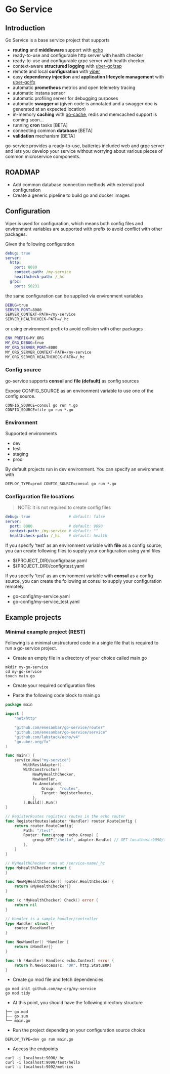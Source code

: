 # Go Service
## Introduction
Go Service is a base service project that supports
* **routing** and **middleware** support with [echo](https://echo.labstack.com/)
* ready-to-use and configurable http server with health checker 
* ready-to-use and configurable grpc server with health checker
* context-aware **structured logging** with [uber-go/zap](https://github.com/uber-go/zap)
* remote and local **configuration** with [viper](https://github.com/spf13/viper) 
* easy **dependency injection** and **application lifecycle management** with [uber-go/fx](https://github.com/uber-go/fx)
* automatic **prometheus** metrics and open telemetry tracing
* automatic instana sensor
* automatic profiling server for debugging purposes
* automatic **swagger ui** (given code is annotated and a swagger doc is generated at an expected location)
* in-memory **caching** with [go-cache](github.com/patrickmn/go-cache), redis and memcached support is coming soon...
* running **cron** tasks [BETA]
* connecting common **database** [BETA]
* **validation** mechanism [BETA]

go-service provides a ready-to-use, batteries included web and grpc server and lets you develop your service
without worrying about various pieces of common microservice components.

## ROADMAP
* Add common database connection methods with external pool configuration
* Create a generic pipeline to build go and docker images 

## Configuration
Viper is used for configuration, which means both config files and environment variables are supported with prefix to avoid conflict with other packages.

Given the following configuration
```yaml
debug: true
server:
  http:
	port: 8080
	context-path: /my-service
	healthcheck-path: /_hc
  grpc:
    port: 50231
```

the same configuration can be supplied via environment variables
```bash
DEBUG=true
SERVER_PORT=8080
SERVER_CONTEXT-PATH=/my-service
SERVER_HEALTHCHECK-PATH=/_hc
```

or using environment prefix to avoid collision with other packages
```bash
ENV_PREFIX=MY_ORG
MY_ORG_DEBUG=true
MY_ORG_SERVER_PORT=8080
MY_ORG_SERVER_CONTEXT-PATH=/my-service
MY_ORG_SERVER_HEALTHCHECK-PATH=/_hc
```

### Config source
go-service supports **consul** and **file (default)** as config sources

Expose CONFIG_SOURCE as an environment variable to use one of the config source. 

```shell
CONFIG_SOURCE=consul go run *.go
CONFIG_SOURCE=file go run *.go
```

### Environment 
Supported environments
* dev
* test
* staging
* prod

By default projects run in dev environment. You can specify an environment with
```shell
DEPLOY_TYPE=prod CONFIG_SOURCE=consul go run *.go
```

### Configuration file locations
> NOTE: It is not required to create config files

```yaml
debug: true 				# default: false
server:
  port: 8080 				# default: 9090
  context-path: /my-service # default: ""
  healthcheck-path: /_hc 	# default: health
```

If you specify 'test' as an environment variable with **file** as a config source, you can create following files to supply your configuration using yaml files
* ${PROJECT_DIR}/config/base.yaml
* ${PROJECT_DIR}/config/test.yaml

If you specify 'test' as an environment variable with **consul** as a config source, you can create the following at consul to supply your configuration remotely.
* go-config/my-service.yaml
* go-config/my-service_test.yaml

## Example projects

### Minimal example project (REST)
Following is a minimal unstructured code in a single file that is required to run a go-service project.

* Create an empty file in a directory of your choice called main.go
```shell
mkdir my-go-service
cd my-go-service
touch main.go
```

* Create your required configuration files

* Paste the following code block to main.go
```go
package main

import (
	"net/http"

	"github.com/enesanbar/go-service/router"
	"github.com/enesanbar/go-service/service"
	"github.com/labstack/echo/v4"
	"go.uber.org/fx"
)

func main() {
	service.New("my-service")
		WithRestAdapter().
		WithConstructor(
			NewMyHealthChecker,
			NewHandler,
			fx.Annotated{
				Group:  "routes",
				Target: RegisterRoutes,
			},
		).Build().Run()
}

// RegisterRoutes registers routes in the echo router
func RegisterRoutes(adapter *Handler) router.RouteConfig {
	return router.RouteConfig{
		Path: "/test",
		Router: func(group *echo.Group) {
			group.GET("/hello", adapter.Handle) // GET localhost:9090/test/hello
		},
	}
}

// MyHealthChecker runs at /service-name/_hc
type MyHealthChecker struct {
}

func NewMyHealthChecker() router.HealthChecker {
	return &MyHealthChecker{}
}

func (c *MyHealthChecker) Check() error {
	return nil
}

// Handler is a sample handler/controller
type Handler struct {
	router.BaseHandler
}

func NewHandler() *Handler {
	return &Handler{}
}

func (h *Handler) Handle(c echo.Context) error {
	return h.NewSuccess(c, "OK", http.StatusOK)
}
```

* Create go mod file and fetch dependencies
```shell
go mod init github.com/my-org/my-service
go mod tidy
```

* At this point, you should have the following directory structure
```
├── go.mod
├── go.sum
└── main.go
```

* Run the project depending on your configuration source choice
```shell
DEPLOY_TYPE=dev go run main.go
```

* Access the endpoints
```shell
curl -i localhost:9090/_hc
curl -i localhost:9090/test/hello
curl -i localhost:9092/metrics
```
